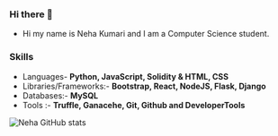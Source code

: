 ### Hi there 👋

<!--
**NehaK745/NehaK745** is a ✨ _special_ ✨ repository because its `README.md` (this file) appears on your GitHub profile.

Here are some ideas to get you started:

- 🔭 I’m currently working on ...
- 🌱 I’m currently learning ...
- 👯 I’m looking to collaborate on ...
- 🤔 I’m looking for help with ...
- 💬 Ask me about ...
- 📫 How to reach me: ...
- 😄 Pronouns: ...
- ⚡ Fun fact: ...
-->
* Hi my name is Neha Kumari and I am a Computer Science student.

### Skills
* Languages- **Python, JavaScript, Solidity & HTML, CSS**
* Libraries/Frameworks:- **Bootstrap, React, NodeJS, Flask, Django**
* Databases:- **MySQL**
* Tools :- **Truffle, Ganacehe, Git, Github and DeveloperTools**





![Neha GitHub stats](https://github-readme-stats.vercel.app/api?username=NehaK745&show_icons=true&theme=radical)
